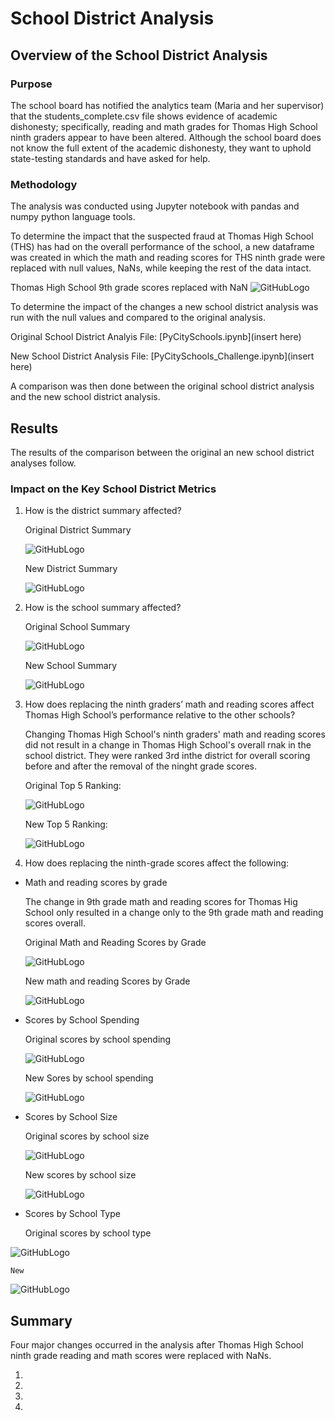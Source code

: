 # School District Analysis

## Overview of the School District Analysis

### Purpose

The school board has notified the analytics team (Maria and her supervisor) that the students_complete.csv file shows evidence of academic dishonesty; specifically, reading and math grades for Thomas High School ninth graders appear to have been altered. Although the school board does not know the full extent of the academic dishonesty, they want to uphold state-testing standards and have asked for help. 


### Methodology

The analysis was conducted using Jupyter notebook with pandas and numpy python language tools.

To determine the impact that the suspected fraud at Thomas High School (THS) has had on the overall performance of the school, a new dataframe was created in which the math and reading scores for THS ninth grade were replaced with null values,  NaNs, while keeping the rest of the data intact. 

Thomas High School 9th grade scores replaced with NaN
![GitHubLogo]()

To determine the impact of the changes a new school district analysis was run with the null values and compared to the original analysis.

Original School District Analyis File: [PyCitySchools.ipynb](insert here)

New School District Analysis File: [PyCitySchools_Challenge.ipynb](insert here)

A comparison was then done between the original school district analysis and the new school district analysis.


## Results

The results of the comparison between the original an new school district analyses follow.


### Impact on the Key School District Metrics

1. How is the district summary affected?


    Original District Summary
    
    ![GitHubLogo]()
    
    New District Summary

    ![GitHubLogo]()

2. How is the school summary affected?

    Original School Summary
    
      ![GitHubLogo]()

    New School Summary

     ![GitHubLogo]()


3. How does replacing the ninth graders’ math and reading scores affect Thomas High School’s performance relative to the other schools?

     Changing Thomas High School's ninth graders' math and reading scores did not result in a change in Thomas High School's overall rnak in the school district. 
     They were ranked 3rd inthe district for overall scoring before and after the removal of the ninght grade scores.
     
     Original Top 5 Ranking:
        
      ![GitHubLogo]()

     New Top 5 Ranking:

      ![GitHubLogo]()

4. How does replacing the ninth-grade scores affect the following:

- Math and reading scores by grade

  The change in 9th grade math and reading scores for Thomas Hig School only resulted in a change only to the 9th grade math and reading scores overall.
  
  Original Math and Reading Scores by Grade
  
  ![GitHubLogo]()

  New math and reading Scores by Grade
  
  ![GitHubLogo]()

- Scores by School Spending

   Original scores by school spending
     
   ![GitHubLogo]()

   New Sores by school spending

    ![GitHubLogo]()

- Scores by School Size

   Original scores by school size

   ![GitHubLogo]()

   New scores by school size

   ![GitHubLogo]()

- Scores by School Type

    Original scores by school type

 ![GitHubLogo]()
 
    New   
 
  ![GitHubLogo]()
 
## Summary

Four major changes occurred in the analysis after Thomas High School ninth grade reading and math scores were replaced with NaNs.

1. 
2. 
3. 
4. 







